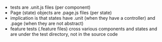 * tests are .unit.js files (per component)
* Page (state) objects are .page.js files (per state)
* implication is that states have .unit (when they have a controller) and
.page (when they are not abstract)
* feature tests (.feature files) cross various components and states and are under the test directory,
not in the source code
